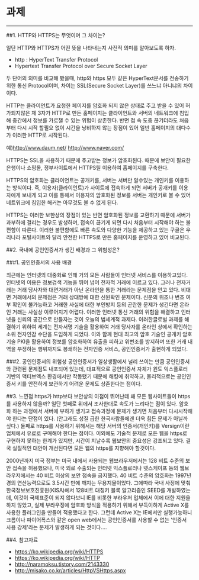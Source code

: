 # 과제
---------
##1. HTTP와 HTTPS는 무엇이며 그 차이는?   

일단 HTTP와 HTTPS가 어떤 뜻을 나타내는지 사전적 의미를 알아보도록 하자.

* http : HyperText Transfer Protocol
* Hypertext Transfer Protocol over Secure Socket Layer

두 단어의 의미를 비교해 봤을때, http와 https 모두 같은 HyperText문서를 전송하기위한 통신 Protocol이며, 차이는 SSL(Secure Socket Layer)를 쓰느냐 아니냐의 차이이다. 

HTTP는 클라이언트가 요청한 페이지를 암호화 되지 않은 상태로 주고 받을 수 있어 허가되지않은 제 3자가 HTTP로 만든 홈페이지는 클라이언트와 서버의 네트워크에 침입해 중간에서 정보를 가로챌 수 있는 위험이 상존한다. 반면 접 속 도중 끊기더라도 처음부터 다시 시작 할필요 없이 시간을 낭비하지 않는 장점이 있어 일반 홈페이지의 대다수가 이러한 HTTP로 시작된다. 

예)http://www.daum.net/
http://www.naver.com/

HTTPS는 SSL을 사용하기 때문에 주고받는 정보가 암호화된다. 때문에 보안이 필요한 은행이나 쇼핑몰, 정부사이트에서 HTTPS릴 이용하여 홈페이지를 구축한다.

HTTPS의 암호화는 클라이언트는 공개키를, 서버는 서버만 알수있는 개인키를 이용하는 방식이다. 즉, 이용자(클라이언트)가 사이트에 접속하게 되면 서버가 공개키를 이용자에게 보내게 되고 이를 통해서 이용자의 암호화된 정보를 서버는 개인키로 볼 수 있어 네트워크에 침입한 해커는 아무것도 볼 수 없게 된다.

HTTPS는 이러한 보한상의 장점이 있는 반면 암호화된 정보를 교환하기 때문에 서버가 과부하에 걸리는 경우도 발생하며, 접속이 끊기게 되면 다시 처음부터 시작해야 하는 불편함이 따른다. 이러한 불편함에도 빠른 속도와 다양한 기능을 제공하고 있는 구글은 우리나라 포털사이트와 달리 안전한 HTTPS로 만든 홈페이지를 운영하고 있어 비교된다. 




##2. 국내에 공인인증서가 생긴 배경과 그 위험성은?

###1. 공인인증서의 사용 배경

최근에는 인터넷의 대중화로 인해 거의 모든 사람들이 인터넷 서비스를 이용하고있다. 인터넷의 이용은 정보검색 기능을 뛰어 넘어 전자적 거래에 이르고 있다. 그러나 전자거래는 거래 당사자와 대면거래가 아닌 온라인을 통한 거래라는 문제점을 안고 있다. 비대면 거래에서의 문제점은 거래 상대방에 대한 신원확인 문제이다. 신분의 위조나 변조 여부 확인이 불가능하고 거래한 사실에 대한 부인방지 등의 곤란한 문제가 생긴다면 온라인 거래는 사실상 이루어지기 어렵다. 이러한 인터넷 통신 거래의 위험을 해결하고 인터넷을 신뢰의 공간으로 만들자는 것이 오늘의 범세계적 과제다. 이러한글로벌 과제를 해결하기 위하여 세계는 전자서명 기술을 활용하여 거래 당사자를 온라인 상에서 확인하는 소위 전자인감 수단을 도입하게 되었다. 이와 함께 현대 최고의 암호 기술인 공개키 암호 기술 PKI을 활용하여 정보를 암호화하여 유출을 피하고 위변조를 방지하며 또한 거래 내역을 부정하는 행위까지도 봉쇄하는 전자인증 서비스, 공인인증서가 출현하게 되었다.

###2. 공인인증서의 위험성
공인인증서가 일상생활에서 널리 쓰이는 만큼 공인인증서와 관련된 문제점도 내포되어 있는데, 대표적으로 공인인증서 자체가 윈도 익스플로러 기반의 액티브엑스 환경에서만 작동됐기 때문에 해킹에 취약하고, 물리적으로는 공인인증서 키를 안전하게 보관하기 어려운 문제도 상존한다는 점이다.


##3. 느낀점
https가 http보다 보안상의 이점이 뛰어난데 왜 모든 웹사이트들이 https를 사용하지 않을까? 
일단 첫째로 위에서 조사한대로 속도가 느리다는 점이 있다. 암호화 하는 과정에서 서버에 부하가 생기고 접속과정에 문제가 생기면 처음부터 다시시작해야 한다는 단점이 있다. (안그래도 성질 급한 한국사람들에겐 더욱 힘든 문제가 아닐까 싶다.)
둘째로 https를 사용하기 위해서는 해당 서버의 인증서(개인키)를 Versign이란 업체에서 유료로 구매해야 한다는 점이다. 
이외에도 기술적 문제로 모든 웹을 https로 구현하지 못하는 한계가 있지만, 시간이 지날수록 웹보안의 중요성은 강조되고 있다. 결국 실질적인 대안이 개선된다면 모든 웹의 https를 지향해야 할것이다. 


2000년까지 미국 정부는 미국 내에서 사용되는 웹브라우저에서는 128 비트 수준의 보안 접속을 허용했으나, 미국 외로 수출되는 인터넷 익스플로러나 넷스케이프 등의 웹브라우저에서는 40 비트 이상의 보안 접속을 금지했다. 40 비트 수준의 암호화는 1997년 경의 연산능력으로도 3.5시간 만에 깨지는 무용지물이었다. 그에따라 국내 사정에 맞춰 한국정보보호진흥원(KISA)에서 128비트 대칭키 블록 알고리즘인 SEED를 개발하였는데, 이것이 국제표준이 되지 않다보니 IE를 비롯한 부라우저 업체에서 이에 대한 지원을 하지 않았고, 실제 부라우징에 암호화 방식을 적용하기 위해서 부득이하게 Active X를 사용한 플러그인을 만들어 적용했다고 한다. 그런데 Active X는 IE에서만 실행가능하니 크롬이나 파이어폭스와 같은 open web에서는 공인인증서를 사용할 수 없는 '인증서 사용 강제'라는 문제가 발생하게 되는 것이다....


##4. 참고자료
* https://ko.wikipedia.org/wiki/HTTPS
* https://ko.wikipedia.org/wiki/HTTP
* http://naramoksu.tistory.com/2143330
* http://misako.co.kr/articles/HttpVSHttps.aspx
